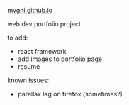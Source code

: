 <a href="https://mvgni.github.io">mvgni.github.io</a>

web dev portfolio project

to add:
- react framework
- add images to portfolio page
- resume

known issues:
- parallax lag on firefox (sometimes?)
